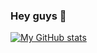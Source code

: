 ### Hey guys 👋

<!-- <img align="center" src="https://github-readme-stats.vercel.app/api/top-langs/?username=ebaldacchino&theme=<THEME_NAME>" />
 -->
 [![My GitHub stats](https://github-readme-stats.vercel.app/api?username=ebaldacchino)](https://github.com/ebaldacchino)


<!--
**ebaldacchino/ebaldacchino** is a ✨ _special_ ✨ repository because its `README.md` (this file) appears on your GitHub profile.

Here are some ideas to get you started:

- 🔭 I’m currently working on ...
- 🌱 I’m currently learning ...
- 👯 I’m looking to collaborate on ...
- 🤔 I’m looking for help with ...
- 💬 Ask me about ...
- 📫 How to reach me: ...
- 😄 Pronouns: ...
- ⚡ Fun fact: ...
-->
